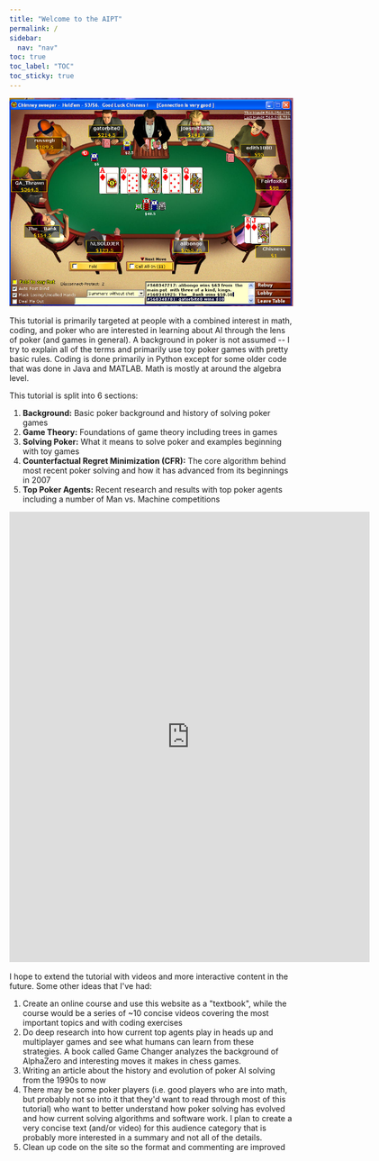 ```yaml
---
title: "Welcome to the AIPT"
permalink: /
sidebar:
  nav: "nav"
toc: true
toc_label: "TOC"
toc_sticky: true
---
```


![Party Poker](./assets/images/royal.jpg)

This tutorial is primarily targeted at people with a combined interest in math, coding, and poker who are interested in learning about AI through the lens of poker (and games in general).  A background in poker is not assumed -- I try to explain all of the terms and primarily use toy poker games with pretty basic rules. Coding is done primarily in Python except for some older code that was done in Java and MATLAB. Math is mostly at around the algebra level. 

This tutorial is split into 6 sections: 
1. **Background:** Basic poker background and history of solving poker games
2. **Game Theory:** Foundations of game theory including trees in games
3. **Solving Poker:** What it means to solve poker and examples beginning with toy games
4. **Counterfactual Regret Minimization (CFR):** The core algorithm behind most recent poker solving and how it has advanced from its beginnings in 2007
5. **Top Poker Agents:** Recent research and results with top poker agents including a number of Man vs. Machine competitions
<!-- 6. **Other Topics:** Multiplayer games, other games, and decision making lessons -->

<iframe src="https://docs.google.com/forms/d/e/1FAIpQLSfQlyrou0KvI8zo7tiumm-HRN496MPnxiv9BoBwnVp67up9qA/viewform?embedded=true" width="640" height="800" frameborder="0" marginheight="0" marginwidth="0">Loading…</iframe>


I hope to extend the tutorial with videos and more interactive content in the future. Some other ideas that I've had: 
1. Create an online course and use this website as a "textbook", while the course would be a series of ~10 concise videos covering the most important topics and with coding exercises
2. Do deep research into how current top agents play in heads up and multiplayer games and see what humans can learn from these strategies. A book called Game Changer analyzes the background of AlphaZero and interesting moves it makes in chess games. 
3. Writing an article about the history and evolution of poker AI solving from the 1990s to now
4. There may be some poker players (i.e. good players who are into math, but probably not so into it that they'd want to read through most of this tutorial) who want to better understand how poker solving has evolved and how current solving algorithms and software work. I plan to create a very concise text (and/or video) for this audience category that is probably more interested in a summary and not all of the details. 
5. Clean up code on the site so the format and commenting are improved


